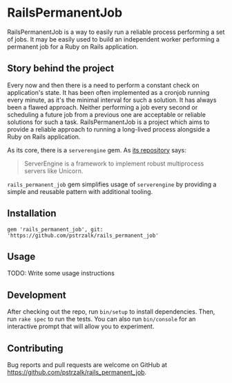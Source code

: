 # RailsPermanentJob

RailsPermanentJob is a way to easily run a reliable process performing a set of jobs. It may be easily used to build an independent worker performing a permanent job for a Ruby on Rails application.

## Story behind the project

Every now and then there is a need to perform a constant check on application's state. It has been often implemented as a cronjob running every minute, as it's the minimal interval for such a solution.
It has always been a flawed approach. Neither performing a job every second or scheduling a future job from a previous one are acceptable or reliable solutions for such a task.
RailsPermanentJob is a project which aims to provide a reliable approach to running a long-lived process alongside a Ruby on Rails application.

As its core, there is a `serverengine` gem. As [its repository](https://github.com/treasure-data/serverengine) says:
> ServerEngine is a framework to implement robust multiprocess servers like Unicorn.

`rails_permanent_job` gem simplifies usage of `serverengine` by providing a simple and reusable pattern with additional tooling.

## Installation

```
gem 'rails_permanent_job', git: 'https://github.com/pstrzalk/rails_permanent_job'
```

## Usage

TODO: Write some usage instructions

## Development

After checking out the repo, run `bin/setup` to install dependencies. Then, run `rake spec` to run the tests. You can also run `bin/console` for an interactive prompt that will allow you to experiment.

## Contributing

Bug reports and pull requests are welcome on GitHub at https://github.com/pstrzalk/rails_permanent_job.
